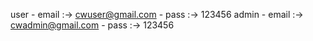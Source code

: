 user - email :-> cwuser@gmail.com - pass :-> 123456
admin - email :-> cwadmin@gmail.com - pass :-> 123456
